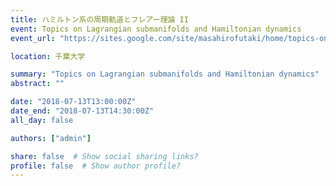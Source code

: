 ```yaml
---
title: ハミルトン系の周期軌道とフレアー理論 II
event: Topics on Lagrangian submanifolds and Hamiltonian dynamics
event_url: "https://sites.google.com/site/masahirofutaki/home/topics-on-lagrangian-submanifolds-and-hamiltonian-dynamics"

location: 千葉大学

summary: "Topics on Lagrangian submanifolds and Hamiltonian dynamics"
abstract: ""

date: "2018-07-13T13:00:00Z"
date_end: "2018-07-13T14:30:00Z"
all_day: false

authors: ["admin"]

share: false  # Show social sharing links?
profile: false  # Show author profile?
---
```

